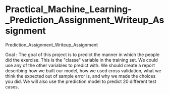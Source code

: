 # Practical_Machine_Learning-_Prediction_Assignment_Writeup_Assignment
Prediction_Assignment_Writeup_Assignment

Goal : The goal of this project is to predict the manner in which the people did the exercise. This is the "classe" variable in the training set. We could use any of the other variables to predict with. We should create a report describing how we built our model, how we used cross validation, what we think the expected out of sample error is, and why we made the choices you did. We will also use the prediction model to predict 20 different test cases.
